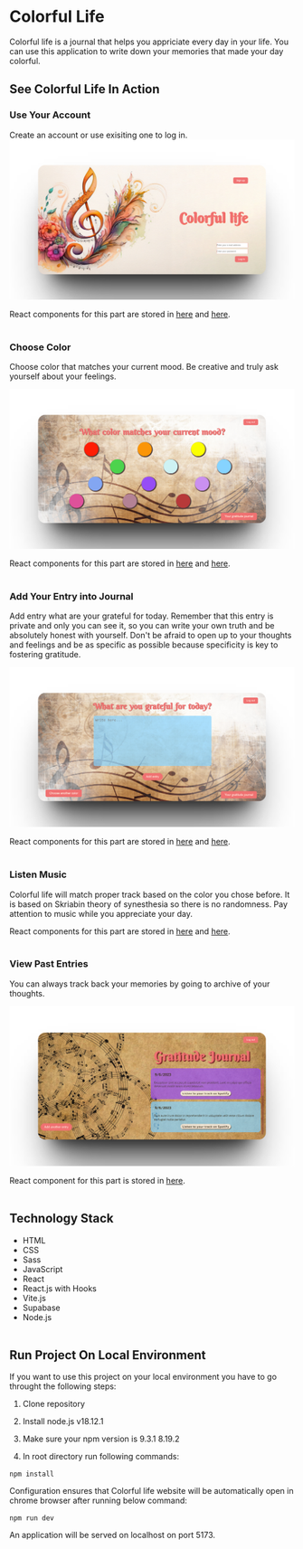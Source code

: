 # Colorful Life

Colorful life is a journal that helps you appriciate every day in your life. You can use this application to write down your memories that made your day colorful.

## See Colorful Life In Action

### Use Your Account

Create an account or use exisiting one to log in.
![Alt text](src/assets/images_for_Readme_file/login.png)

React components for this part are stored in
[here](src/components/SignIn.jsx) and [here](src/components/SignUp.jsx).
<br/>
<br/>

### Choose Color

Choose color that matches your current mood. Be creative and truly ask yourself about your feelings.

![Alt text](src/assets/images_for_Readme_file/colors.png)

React components for this part are stored in
[here](src/components/Grid.jsx) and [here](src/components/Main.jsx).
<br/>
<br/>

### Add Your Entry into Journal

Add entry what are your grateful for today. Remember that this entry is private and only you can see it, so you can write your own truth and be absolutely honest with yourself. Don't be afraid to open up to your thoughts and feelings and be as specific as possible because specificity is key to fostering gratitude.

![Alt text](src/assets/images_for_Readme_file/entry.png)

React components for this part are stored in
[here](src/components/Journal_Form.jsx) and [here](src/components/Main.jsx).
<br/>
<br/>

### Listen Music

Colorful life will match proper track based on the color you chose before. It is based on Skriabin theory of synesthesia so there is no randomness. Pay attention to music while you appreciate your day.

React components for this part are stored in
[here](src/components/Journal_Form.jsx) and [here](src/components/Journal_Entries.jsx).
<br/>
<br/>

### View Past Entries

You can always track back your memories by going to archive of your thoughts.

![Alt text](src/assets/images_for_Readme_file/history.png)

React component for this part is stored in [here](src/components/Journal_Entries.jsx).
<br/>
<br/>

## Technology Stack

- HTML
- CSS
- Sass
- JavaScript
- React
- React.js with Hooks
- Vite.js
- Supabase
- Node.js
  <br/>
  <br/>

## Run Project On Local Environment

If you want to use this project on your local environment you have to go throught the following steps:

1. Clone repository

2. Install node.js v18.12.1

3. Make sure your npm version is 9.3.1
   8.19.2

4. In root directory run following commands:

```
npm install
```

Configuration ensures that Colorful life website will be automatically open in chrome browser after running below command:

```
npm run dev
```

An application will be served on localhost on port 5173.
